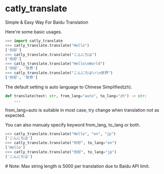 # catly_translate

Simple &amp; Easy Way For Baidu Translation

Here're some basic usages.

```python
>>> import catly_translate
>>> catly_translate.translate("Hello")
['你好']
>>> catly_translate.translate("こんにちは")
['你好']
>>> catly_translate.translate("Hello\nWorld")
['你好', '世界']
>>> catly_translate.translate("こんにちは\r\n世界")
['你好', '世界']
```

The default setting is auto language to Chinese Simplified(zh).

```python
def translate(text: str, from_lang="auto", to_lang="zh") -> str:
    ...
```

from_lang=auto is suitable in most case, try change when translation not as expected.

You can also manualy specify keyword from_lang, to_lang or both.

```python
>>> catly_translate.translate("Hello", "en", "jp")
['こんにちは']
>>> catly_translate.translate("你好", to_lang="en")
['Hello']
>>> catly_translate.translate("你好", to_lang="jp")
['こんにちは']
```

\# Note: Max string length is 5000 per translation due to Baidu API limit. 
